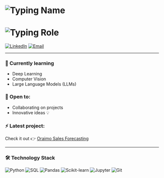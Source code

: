 <h1 align="left">
  <img src="https://readme-typing-svg.demolab.com?weight=400&size=28&pause=2000&color=000000&center=false&vCenter=false&width=380&lines=Calvince+Kaunda&repeat=false" alt="Typing Name" />
</h1>

<h1 align="left">
  <img src="https://readme-typing-svg.demolab.com?weight=400&size=24&pause=4000&color=000000&center=false&vCenter=false&width=380&lines=Data+Scientist+%7C+Analyst&repeat=false" alt="Typing Role" />
</h1>

[![LinkedIn](https://img.shields.io/badge/LinkedIn-blue?logo=linkedin&logoColor=white)](https://www.linkedin.com/in/calvince-kaunda-264a98273/)
[![Email](https://img.shields.io/badge/Gmail-red?logo=gmail&logoColor=white)](mailto:kaunda.calvince@gmail.com)

---

### 🌱 Currently learning
- Deep Learning
- Computer Vision
- Large Language Models (LLMs)

### 👀 Open to:
- Collaborating on projects  
- Innovative ideas 💡

### ⚡ Latest project:
Check it out 👉 [Oraimo Sales Forecasting](https://oraimo-sales-forecasting-lhyjugzkzghpsqnpcsf4hu.streamlit.app/)

---

### 🛠️ Technology Stack
![Python](https://img.shields.io/badge/Python-3776AB?style=flat&logo=python&logoColor=white)
![SQL](https://img.shields.io/badge/SQL-003B57?style=flat&logo=postgresql&logoColor=white)
![Pandas](https://img.shields.io/badge/Pandas-150458?style=flat&logo=pandas&logoColor=white)
![Scikit-learn](https://img.shields.io/badge/scikit--learn-F7931E?style=flat&logo=scikit-learn&logoColor=white)
![Jupyter](https://img.shields.io/badge/Jupyter-F37626?style=flat&logo=jupyter&logoColor=white)
![Git](https://img.shields.io/badge/Git-F05032?style=flat&logo=git&logoColor=white)

